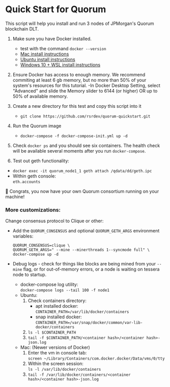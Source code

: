 # Quick Start for Quorum
This script will help you install and run 3 nodes of JPMorgan's Quorum blockchain DLT.

1. Make sure you have Docker installed.
    - test with the command `docker --version`
    - [Mac install instructions](https://docs.docker.com/docker-for-mac/install/)
    - [Ubuntu install instructions](https://docs.docker.com/install/linux/docker-ce/ubuntu/)
    - [Windows 10 + WSL install instructions](https://nickjanetakis.com/blog/setting-up-docker-for-windows-and-wsl-to-work-flawlessly)

1. Ensure Docker has access to enough memory. We recommend commiting at least 6 gb memory, but no more than 50% of your system's resources for this tutorial.
    -In Docker Desktop Setting, select "Advanced" and slide the Memory slider to 6144 (or higher) OR up to 50% of available memory.

1. Create a new directory for this test and copy this script into it
    - `git clone https://github.com/rsrdev/quorum-quickstart.git`

1. Run the Quorum image
    - `docker-compose -f docker-compose-init.yml up -d`

1. Check `docker ps` and you should see six containers. The health check will be available several moments after you run `docker-compose`.

1. Test out geth functionality:  
  - `docker exec -it quorum_node1_1 geth attach /qdata/dd/geth.ipc`
  - Within geth console:  
    `eth.accounts`


🎉 Congrats, you now have your own Quorum consortium running on your machine!

### More customizations:
Change consensus protocol to Clique or other:
- Add the `QUORUM_CONSENSUS` and optional `QUORUM_GETH_ARGS` environment variables:
  ```
  QUORUM_CONSENSUS=clique \
  QUORUM_GETH_ARGS=" --mine --minerthreads 1--syncmode full" \
  docker-compose up -d
  ```

- Debug logs - check for things like blocks are being mined from your `--mine` flag, 
  or for out-of-memory errors, or a node is waiting on tessera node to startup.
  - docker-compose log utility:  
    `docker-compose logs --tail 100 -f node1`
  - Ubuntu:
    1. Check containers directory:  
        - apt installed docker:  
          `CONTAINER_PATH=/var/lib/docker/containers`
        - snap installed docker:  
          `CONTAINER_PATH=/var/snap/docker/common/var-lib-docker/containers`
    1. `ls -l $CONTAINER_PATH`
    1. `tail -f $CONTAINER_PATH/<container hash>/<container hash>-json.log`
  - Mac: (Newer versions of Docker)
    1. Enter the vm in console tab:  
      `screen ~/Library/Containers/com.docker.docker/Data/vms/0/tty`
    1. Within the screen session:  
      `ls -l /var/lib/docker/containers`
    1. `tail -f /var/lib/docker/containers/<container hash>/<container hash>-json.log`
